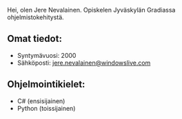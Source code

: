 Hei, olen Jere Nevalainen. Opiskelen Jyväskylän Gradiassa ohjelmistokehitystä.
## Omat tiedot:
- Syntymävuosi: 2000
- Sähköposti: jere.nevalainen@windowslive.com
## Ohjelmointikielet:
- C# (ensisijainen)
- Python (toissijainen)

<!--
**NevalainenJere/NevalainenJere** is a ✨ _special_ ✨ repository because its `README.md` (this file) appears on your GitHub profile.

Here are some ideas to get you started:

- 🔭 I’m currently working on ...
- 🌱 I’m currently learning ...
- 👯 I’m looking to collaborate on ...
- 🤔 I’m looking for help with ...
- 💬 Ask me about ...
- 📫 How to reach me: ...
- 😄 Pronouns: ...
- ⚡ Fun fact: ...
-->
